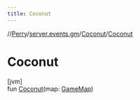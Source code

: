 ```yaml
---
title: Coconut
---
```

//[Perry](../../../index.html)/[server.events.gm](../index.html)/[Coconut](index.html)/[Coconut](-coconut.html)



# Coconut



[jvm]\
fun [Coconut](-coconut.html)(map: [GameMap](../../server.maps/-game-map/index.html))




